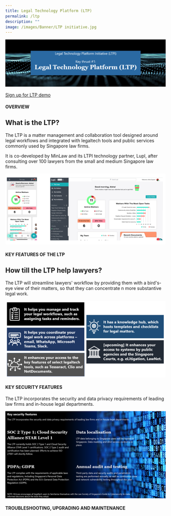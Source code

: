 ```yaml
---
title: Legal Technology Platform (LTP)
permalink: /ltp
description: ""
image: /images/Banner/LTP initiative.jpg
---
```

![](/images/LTP%20folder/1%20top%20banner.png)

[Sign up for LTP demo](https://lupl.com/singapore/)

#### OVERVIEW

## What is the LTP?

The LTP is a matter management and collaboration tool designed around legal workflows and integrated with legaltech tools and public services commonly used by Singapore law firms.

It is co-developed by MinLaw and its LTPI technology partner, Lupl, after consulting over 100 lawyers from the small and medium Singapore law firms.

![LTP dashboard](/images/LTP%20folder/2%20dashboard.png)


#### KEY FEATURES OF THE LTP

## How till the LTP help lawyers?

The LTP will streamline lawyers' workflow by providing them with a bird's-eye view of their matters, so that they can concentrate n more substantive legal work.

![LTP key features](/images/LTP%20folder/3%20key%20features.png)

#### KEY SECURITY FEATURES

The LTP incorporates the security and data privacy requirements of leading law firms and in-house legal departments.

![LTP key security features](/images/LTP%20folder/4%20key%20security%20features.png)

#### TROUBLESHOOTING, UPGRADING AND MAINTENANCE